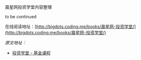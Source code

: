 晨星网投资学堂内容整理

to be continued


在线阅读地址：[http://bigdots.coding.me/books/晨星网-投资学堂/](http://bigdots.coding.me/books/晨星网-投资学堂/)


*原文地址：*

* [投资学堂 - 基金课程](http://cn.morningstar.com/cover/school.aspx)